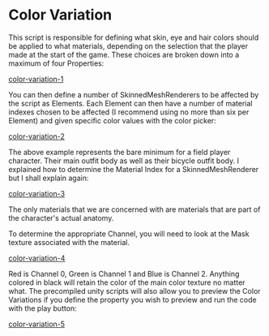 # Color Variation

This script is responsible for defining what skin, eye and hair colors should be applied to what materials, depending on the selection that the player made at the start of the game.
These choices are broken down into a maximum of four Properties:

[color-variation-1](../../static/img/lumitool-guides/characters/color-variation-1.png)

You can then define a number of SkinnedMeshRenderers to be affected by the script as Elements.
Each Element can then have a number of material indexes chosen to be affected (I recommend using no more than six per Element) and given specific color values with the color picker:

[color-variation-2](../../static/img/lumitool-guides/characters/color-variation-2.png)

The above example represents the bare minimum for a field player character. Their main outfit body as well as their bicycle outfit body.
I explained how to determine the Material Index for a SkinnedMeshRenderer but I shall explain again:

[color-variation-3](../../static/img/lumitool-guides/characters/color-variation-3.png)

The only materials that we are concerned with are materials that are part of the character's actual anatomy.

To determine the appropriate Channel, you will need to look at the Mask texture associated with the material.

[color-variation-4](../../static/img/lumitool-guides/characters/color-variation-4.png)

Red is Channel 0, Green is Channel 1 and Blue is Channel 2. Anything colored in black will retain the color of the main color texture no matter what.
The precompiled unity scripts will also allow you to preview the Color Variations if you define the property you wish to preview and run the code with the play button:

[color-variation-5](../../static/img/lumitool-guides/characters/color-variation-5.png)